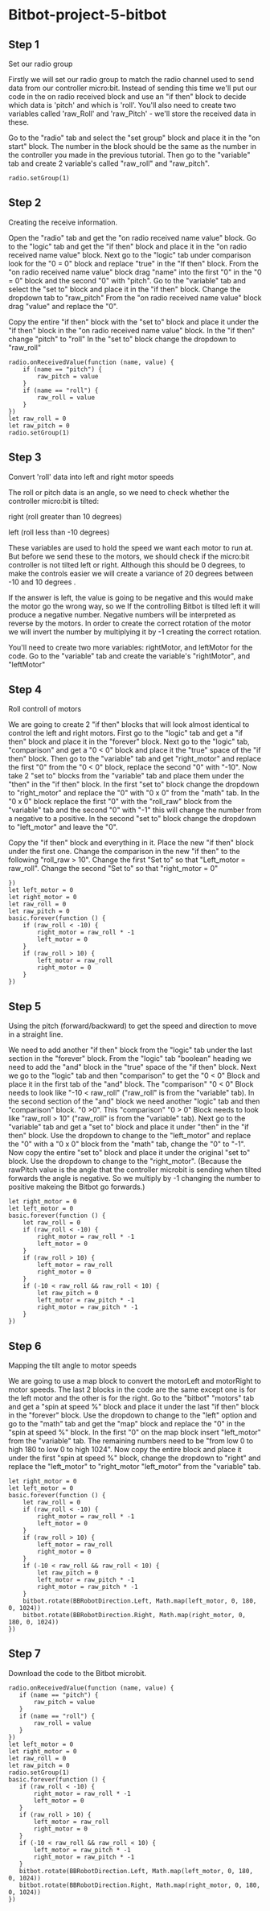 # Bitbot-project-5-bitbot

## Step 1 
Set our radio group

Firstly we will set our radio group to match the radio channel used to send data from our controller micro:bit. 
Instead of sending this time we'll put our code in the on radio received block and use an "if then" block to decide which data is 'pitch' and which is 'roll'.
You'll also need to create two variables called 'raw_Roll' and 'raw_Pitch' - we'll store the received data in these.

Go to the "radio" tab and select the "set group" block and place it in the "on start" block. The number in the block should be the same as the number in the controller you made in the previous tutorial.
Then go to the "variable" tab and create 2 variable's called "raw_roll" and "raw_pitch".
```block
radio.setGroup(1)
```

## Step 2 
Creating the receive information.

Open the "radio" tab and get the "on radio received name value" block.
Go to the "logic" tab and get the "if then" block and place it in the "on radio received name value" block.
Next go to the "logic" tab under comparison look for the "0 = 0" block and replace "true" in the "If then" block.
From the "on radio received name value" block drag "name" into the first "0" in the "0 = 0" block and the second "0" with "pitch".
Go to the "variable" tab and select the "set to" block and place it in the "if then" block.
Change the dropdown tab to "raw_pitch" 
From the "on radio received name value" block drag "value" and replace the "0".

Copy the entire "if then" block with the "set to" block and place it under the "if then" block in the "on radio received name value" block.
In the "if then" change "pitch" to "roll"
In the "set to" block change the dropdown to "raw_roll"

```block
radio.onReceivedValue(function (name, value) {
    if (name == "pitch") {
        raw_pitch = value
    }
    if (name == "roll") {
        raw_roll = value
    }
})
let raw_roll = 0
let raw_pitch = 0
radio.setGroup(1)
```
## Step 3 
Convert 'roll' data into left and right motor speeds

The roll or pitch data is an angle, so we need to check whether the controller micro:bit is tilted: 

right (roll greater than 10 degrees) 

left (roll less than -10 degrees)

These variables are used to hold the speed we want each motor to run at. But before we send these to the motors, we should check if the micro:bit controller is not tilted left or right. Although this should be 0 degrees, to make the controls easier we will create a variance of 20 degrees between -10 and 10 degrees . 

If the answer is left, the value is going to be negative and this would make the motor go the wrong way, so we 
If the controlling Bitbot is tilted left it will produce a negative number. Negative numbers will be interpreted as reverse by the motors. In order to create the correct rotation of the motor we will invert the number by multiplying it by -1 creating the correct rotation.

You'll need to create two more variables: rightMotor, and leftMotor for the code. 
Go to the "variable" tab and create the variable's "rightMotor", and "leftMotor"

## Step 4 
Roll controll of motors


We are going to create 2 "if then" blocks that will look almost identical to control the left and right motors.
First go to the "logic" tab and get a "if then" block and place it in the "forever" block.
Next go to the "logic" tab, "comparison" and get a "0 < 0" block and place it the "true" space of the "if then" block.
Then go to the "variable" tab and get "right_motor" and replace the first "0" from the "0 < 0" block, replace the second "0" with "-10".
Now take 2 "set to" blocks from the "variable" tab and place them under the "then" in the "if then" block.
In the first "set to" block change the dropdown to "right_motor" and replace the "0" with "0 x 0" from the "math" tab.
In the "0 x 0" block replace the first "0" with the "roll_raw" block from the "variable" tab and the second "0" with "-1" this will change the number from a negative to a positive.
In the second "set to" block change the dropdown to "left_motor" and leave the "0".

Copy the "if then" block and everything in it. Place the new "if then" block under the first one.
Change the comparison in the new "if then" to the following "roll_raw > 10".
Change the first "Set to" so that "Left_motor = raw_roll".
 Change the second "Set to" so that "right_motor = 0"

```block
})
let left_motor = 0
let right_motor = 0
let raw_roll = 0
let raw_pitch = 0
basic.forever(function () {
    if (raw_roll < -10) {
        right_motor = raw_roll * -1
        left_motor = 0
    }
    if (raw_roll > 10) {
        left_motor = raw_roll
        right_motor = 0
    }
})
```
## Step 5 
Using the pitch (forward/backward) to get the speed and direction to move in a straight line.

We need to add another "if then" block from the "logic" tab under the last section in the "forever" block.
From the "logic" tab "boolean" heading we need to add the "and" block in the "true" space of the "if then" block.
Next we go to the "logic" tab and then "comparison" to get the "0 < 0" Block and place it in the first tab of the "and" block.
The "comparison" "0 < 0" Block needs to look like "-10 < raw_roll" ("raw_roll" is from the "variable" tab).
In the second section of the "and" block we need another "logic" tab and then "comparison" block. "0 >0".
This "comparison" "0 > 0" Block needs to look like "raw_roll > 10" ("raw_roll" is from the "variable" tab).
Next go to the "variable" tab and get a "set to" block and place it under "then" in the "if then" block.
Use the dropdown to change to the "left_motor" and replace the "0" with a "0 x 0" block from the "math" tab, change the "0" to "-1".
Now copy the entire "set to" block and place it under the original "set to" block.
Use the dropdown to change to the "right_motor".
(Because the rawPitch value is the angle that the controller microbit is sending when tilted forwards the angle is negative. So we multiply by -1 changing the number to positive makeing the Bitbot go forwards.)

```block
let right_motor = 0
let left_motor = 0
basic.forever(function () {
    let raw_roll = 0
    if (raw_roll < -10) {
        right_motor = raw_roll * -1
        left_motor = 0
    }
    if (raw_roll > 10) {
        left_motor = raw_roll
        right_motor = 0
    }
    if (-10 < raw_roll && raw_roll < 10) {
        let raw_pitch = 0
        left_motor = raw_pitch * -1
        right_motor = raw_pitch * -1
    }
})
```

## Step 6 
Mapping the tilt angle to motor speeds

We are going to use a map block to convert the motorLeft and motorRight to motor speeds.
The last 2 blocks in the code are the same except one is for the left motor and the other is for the right.
Go to the "bitbot" "motors" tab and get a "spin at speed %" block and place it under the last "if then" block in the "forever" block.
Use the dropdown to change to the "left" option and go to the "math" tab and get the "map" block and replace the "0" in the "spin at speed %" block.
In the first "0" on the map block insert "left_motor" from the "variable" tab. The remaining numbers need to be "from low 0 to high 180 to low 0 to high 1024".
Now copy the entire block and place it under the first "spin at speed %" block, change the dropdown to "right" and replace the "left_motor" to "right_motor "left_motor" from the "variable" tab.

```block
let right_motor = 0
let left_motor = 0
basic.forever(function () {
    let raw_roll = 0
    if (raw_roll < -10) {
        right_motor = raw_roll * -1
        left_motor = 0
    }
    if (raw_roll > 10) {
        left_motor = raw_roll
        right_motor = 0
    }
    if (-10 < raw_roll && raw_roll < 10) {
        let raw_pitch = 0
        left_motor = raw_pitch * -1
        right_motor = raw_pitch * -1
    }
    bitbot.rotate(BBRobotDirection.Left, Math.map(left_motor, 0, 180, 0, 1024))
    bitbot.rotate(BBRobotDirection.Right, Math.map(right_motor, 0, 180, 0, 1024))
})
```

## Step 7 
Download the code to the Bitbot microbit.

 ```block
radio.onReceivedValue(function (name, value) {
    if (name == "pitch") {
        raw_pitch = value
    }
    if (name == "roll") {
        raw_roll = value
    }
})
let left_motor = 0
let right_motor = 0
let raw_roll = 0
let raw_pitch = 0
radio.setGroup(1)
basic.forever(function () {
    if (raw_roll < -10) {
        right_motor = raw_roll * -1
        left_motor = 0
    }
    if (raw_roll > 10) {
        left_motor = raw_roll
        right_motor = 0
    }
    if (-10 < raw_roll && raw_roll < 10) {
        left_motor = raw_pitch * -1
        right_motor = raw_pitch * -1
    }
    bitbot.rotate(BBRobotDirection.Left, Math.map(left_motor, 0, 180, 0, 1024))
    bitbot.rotate(BBRobotDirection.Right, Math.map(right_motor, 0, 180, 0, 1024))
})
```


